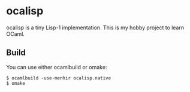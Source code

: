ocalisp
==

ocalisp is a tiny Lisp-1 implementation.
This is my hobby project to learn OCaml.

## Build

You can use either ocamlbuild or omake:

    $ ocamlbuild -use-menhir ocalisp.native
    $ omake

